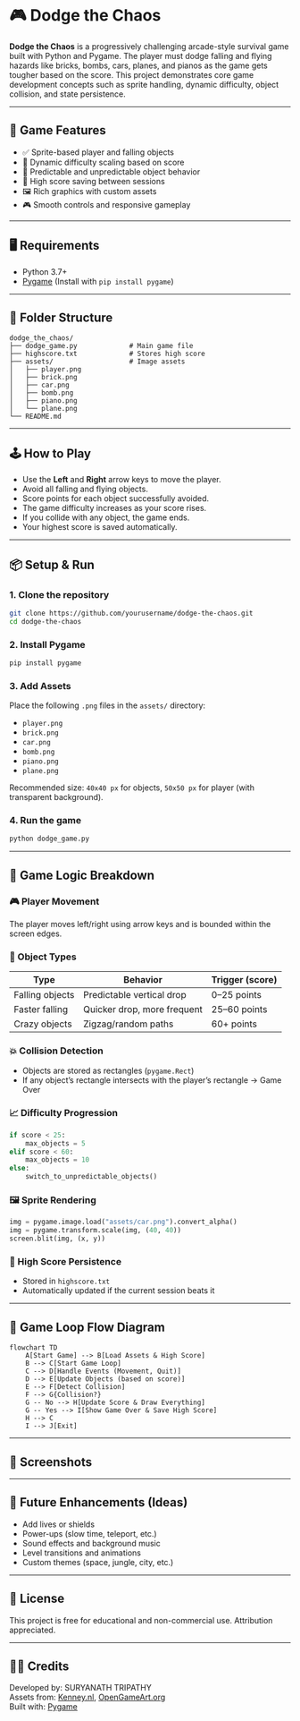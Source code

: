 
# 🎮 Dodge the Chaos

**Dodge the Chaos** is a progressively challenging arcade-style survival game built with Python and Pygame. The player must dodge falling and flying hazards like bricks, bombs, cars, planes, and pianos as the game gets tougher based on the score. This project demonstrates core game development concepts such as sprite handling, dynamic difficulty, object collision, and state persistence.

---

## 🧩 Game Features

- ✅ Sprite-based player and falling objects
- 🎯 Dynamic difficulty scaling based on score
- 🔀 Predictable and unpredictable object behavior
- 💾 High score saving between sessions
- 🖼️ Rich graphics with custom assets
- 🎮 Smooth controls and responsive gameplay

---

## 🖥️ Requirements

- Python 3.7+
- [Pygame](https://www.pygame.org/) (Install with `pip install pygame`)

---

## 📂 Folder Structure

```
dodge_the_chaos/
├── dodge_game.py             # Main game file
├── highscore.txt             # Stores high score
├── assets/                   # Image assets
│   ├── player.png
│   ├── brick.png
│   ├── car.png
│   ├── bomb.png
│   ├── piano.png
│   └── plane.png
└── README.md
```

---

## 🕹️ How to Play

- Use the **Left** and **Right** arrow keys to move the player.
- Avoid all falling and flying objects.
- Score points for each object successfully avoided.
- The game difficulty increases as your score rises.
- If you collide with any object, the game ends.
- Your highest score is saved automatically.

---

## 📦 Setup & Run

### 1. Clone the repository

```bash
git clone https://github.com/yourusername/dodge-the-chaos.git
cd dodge-the-chaos
```

### 2. Install Pygame

```bash
pip install pygame
```

### 3. Add Assets

Place the following `.png` files in the `assets/` directory:

- `player.png`
- `brick.png`
- `car.png`
- `bomb.png`
- `piano.png`
- `plane.png`

Recommended size: `40x40 px` for objects, `50x50 px` for player (with transparent background).

### 4. Run the game

```bash
python dodge_game.py
```

---

## 🔄 Game Logic Breakdown

### 🎮 Player Movement

The player moves left/right using arrow keys and is bounded within the screen edges.

### 🧱 Object Types

| Type             | Behavior            | Trigger (score) |
|------------------|---------------------|-----------------|
| Falling objects  | Predictable vertical drop | 0–25 points     |
| Faster falling   | Quicker drop, more frequent | 25–60 points   |
| Crazy objects    | Zigzag/random paths | 60+ points      |

### 💥 Collision Detection

- Objects are stored as rectangles (`pygame.Rect`)
- If any object’s rectangle intersects with the player’s rectangle → Game Over

### 📈 Difficulty Progression

```python
if score < 25:
    max_objects = 5
elif score < 60:
    max_objects = 10
else:
    switch_to_unpredictable_objects()
```

### 🖼️ Sprite Rendering

```python
img = pygame.image.load("assets/car.png").convert_alpha()
img = pygame.transform.scale(img, (40, 40))
screen.blit(img, (x, y))
```

### 💾 High Score Persistence

- Stored in `highscore.txt`
- Automatically updated if the current session beats it

---

## 🔁 Game Loop Flow Diagram

```mermaid
flowchart TD
    A[Start Game] --> B[Load Assets & High Score]
    B --> C[Start Game Loop]
    C --> D[Handle Events (Movement, Quit)]
    D --> E[Update Objects (based on score)]
    E --> F[Detect Collision]
    F --> G{Collision?}
    G -- No --> H[Update Score & Draw Everything]
    G -- Yes --> I[Show Game Over & Save High Score]
    H --> C
    I --> J[Exit]
```

---

## 📸 Screenshots


---

## 🌟 Future Enhancements (Ideas)

- Add lives or shields
- Power-ups (slow time, teleport, etc.)
- Sound effects and background music
- Level transitions and animations
- Custom themes (space, jungle, city, etc.)

---

## 📝 License

This project is free for educational and non-commercial use. Attribution appreciated.

---

## 🙋‍♂️ Credits

Developed by: SURYANATH TRIPATHY  
Assets from: [Kenney.nl](https://kenney.nl/assets), [OpenGameArt.org](https://opengameart.org/)  
Built with: [Pygame](https://www.pygame.org/)
